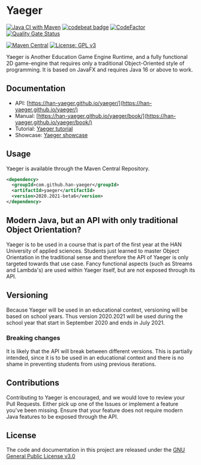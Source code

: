 # Yaeger

[![Java CI with Maven](https://github.com/han-yaeger/yaeger/workflows/Java%20CI%20with%20Maven/badge.svg)](https://github.com/han-yaeger/yaeger/actions?query=workflow%3A%22Java+CI+with+Maven%22)
[![codebeat badge](https://codebeat.co/badges/e5806ed2-598a-4597-b85b-3940650927e3)](https://codebeat.co/projects/github-com-han-yaeger-yaeger-master)
[![CodeFactor](https://www.codefactor.io/repository/github/han-yaeger/yaeger/badge)](https://www.codefactor.io/repository/github/han-yaeger/yaeger)
[![Quality Gate Status](https://sonarcloud.io/api/project_badges/measure?project=han-yaeger_yaeger&metric=alert_status)](https://sonarcloud.io/dashboard?id=han-yaeger_yaeger)

[![Maven Central](https://maven-badges.herokuapp.com/maven-central/com.github.han-yaeger/yaeger/badge.svg)](https://maven-badges.herokuapp.com/maven-central/com.github.han-yaeger/yaeger)
[![License: GPL v3](https://img.shields.io/badge/License-GPLv3-blue.svg)](https://www.gnu.org/licenses/gpl-3.0)

Yaeger is Another Education Game Engine Runtime, and a fully functional 2D game-engine that
requires only a traditional Object-Oriented style of programming. It is based on JavaFX and
requires Java 16 or above to work.

## Documentation

* API: [https://han-yaeger.github.io/yaeger/](https://han-yaeger.github.io/yaeger/)
* Manual: [https://han-yaeger.github.io/yaeger/book/](https://han-yaeger.github.io/yaeger/book/)
* Tutorial: [Yaeger tutorial](https://github.com/han-yaeger/yaeger-tutorial)
* Showcase: [Yaeger showcase](https://github.com/han-yaeger/yaeger-showcase)

## Usage

Yaeger is available through the Maven Central Repository.

```xml
<dependency>
  <groupId>com.github.han-yaeger</groupId>
  <artifactId>yaeger</artifactId>
  <version>2020.2021-beta6</version>
</dependency>
```

## Modern Java, but an API with only traditional Object Orientation?

Yaeger is to be used in a course that is part of the first year at the HAN University of applied sciences. Students
just learned to master Object Orientation in the traditional sense and therefore the API of Yaeger is only targeted
towards that use case. Fancy functional aspects (such as Streams and Lambda's) are used within Yaeger itself, but are not
exposed through its API.

## Versioning

Because Yaeger will be used in an educational context, versioning will be based on school years.
Thus version 2020.2021 will be used during the school year that start in September 2020 and ends in July 2021.

### Breaking changes

It is likely that the API will break between different versions. This is partially intended, since it is to
be used in an educational context and there is no shame in preventing students from using previous iterations.

## Contributions

Contributing to Yaeger is encouraged, and we would love to review your Pull Requests. Either
pick up one of the Issues or implement a feature you've been missing. Ensure that your feature does
not require modern Java features to be exposed through the API.

## License

The code and documentation in this project are released under the [GNU General Public License v3.0](LICENSE)
